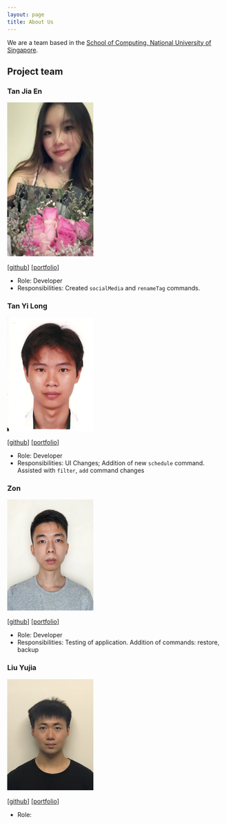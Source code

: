 ```yaml
---
layout: page
title: About Us
---
```


We are a team based in the [School of Computing, National University of Singapore](https://www.comp.nus.edu.sg).

## Project team

### Tan Jia En

<img src="images/jiaaaaen.png" width="200px">

[[github](http://github.com/jiaaaaen)]
[[portfolio](team/jiaaaaen.md)]

* Role: Developer
* Responsibilities: Created `socialMedia` and `renameTag` commands.

### Tan Yi Long

<img src="images/yiiilonggg.png" width="200px">

[[github](http://github.com/yiiilonggg)]
[[portfolio](team/yiiilonggg.md)]

* Role: Developer
* Responsibilities: UI Changes; Addition of new `schedule` command. Assisted with `filter`, `add` command changes

### Zon

<img src="images/zlch.png" width="200px">

[[github](http://github.com/zlch)]
[[portfolio](team/Zon.md)]

* Role: Developer
* Responsibilities: Testing of application. Addition of commands: restore, backup

### Liu Yujia

<img src="images/liuyj2002.png" width="200px">

[[github](https://github.com/LiuYJ2002)]
[[portfolio](https://www.linkedin.com/in/liu-yujia-26b167203/)]

* Role:
